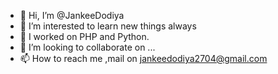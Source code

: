 - 👋 Hi, I’m @JankeeDodiya
- 👀 I’m interested to learn new things always
- 🌱 I worked on PHP and Python.
- 💞️ I’m looking to collaborate on ...
- 📫 How to reach me ,mail on jankeedodiya2704@gmail.com

<!---
JankeeDodiya/JankeeDodiya is a ✨ special ✨ repository because its `README.md` (this file) appears on your GitHub profile.
You can click the Preview link to take a look at your changes.
--->
